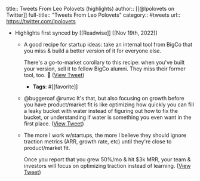 title:: Tweets From Leo Polovets (highlights)
author:: [[@lpolovets on Twitter]]
full-title:: "Tweets From Leo Polovets"
category:: #tweets
url:: https://twitter.com/lpolovets

- Highlights first synced by [[Readwise]] [[Nov 19th, 2022]]
	- A good recipe for startup ideas: take an internal tool from BigCo that you miss & build a better version of it for everyone else.
	  
	  There's a go-to-market corollary to this recipe: when you've built your version, sell it to fellow BigCo alumni. They miss their former tool, too. 🙂 ([View Tweet](https://twitter.com/search?q=A%20good%20recipe%20for%20startup%20ideas%3A%20take%20an%20internal%20tool%20from%20BigCo%20that%20you%20miss%20%26%20build%20a%20better%20version%20of%20it%20for%20everyone%20else.%20%20There%27s%20a%20go-to-market%20corollary%20to%20this%20recipe%3A%20when%20you%27ve%20built%20your%20version%2C%20sell%20it%20to%20fellow%20BigCo%20alum%20%28from%3A%40lpolovets%29))
		- **Tags**: #[[favorite]]
	- @buggeroaf @runvc It's that, but also focusing on growth before you have product/market fit is like optimizing how quickly you can fill a leaky bucket with water instead of figuring out how to fix the bucket, or understanding if water is something you even want in the first place. ([View Tweet](https://twitter.com/lpolovets/status/1221983818086670336))
	- The more I work w/startups, the more I believe they should ignore traction metrics (ARR, growth rate, etc) until they're close to product/market fit.
	  
	  Once you report that you grew 50%/mo & hit $3k MRR, your team & investors will focus on optimizing traction instead of learning. ([View Tweet](https://twitter.com/lpolovets/status/1221978669389770752))